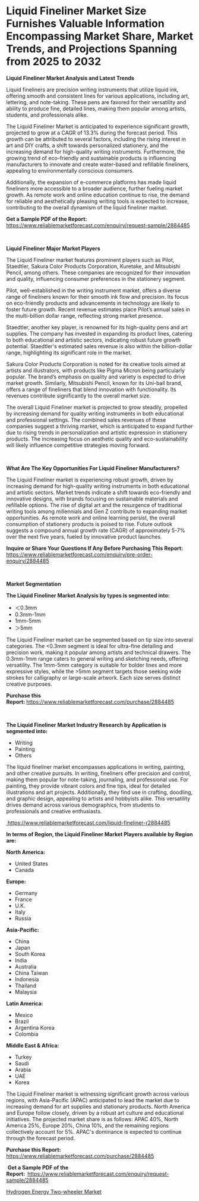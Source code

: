 <p><h1>Liquid Fineliner Market Size Furnishes Valuable Information Encompassing Market Share, Market Trends, and Projections Spanning from 2025 to 2032</h1></p><p><strong>Liquid Fineliner Market Analysis and Latest Trends</strong></p>
<p><p>Liquid fineliners are precision writing instruments that utilize liquid ink, offering smooth and consistent lines for various applications, including art, lettering, and note-taking. These pens are favored for their versatility and ability to produce fine, detailed lines, making them popular among artists, students, and professionals alike.</p><p>The Liquid Fineliner Market is anticipated to experience significant growth, projected to grow at a CAGR of 13.3% during the forecast period. This growth can be attributed to several factors, including the rising interest in art and DIY crafts, a shift towards personalized stationery, and the increasing demand for high-quality writing instruments. Furthermore, the growing trend of eco-friendly and sustainable products is influencing manufacturers to innovate and create water-based and refillable fineliners, appealing to environmentally conscious consumers.</p><p>Additionally, the expansion of e-commerce platforms has made liquid fineliners more accessible to a broader audience, further fueling market growth. As remote work and online education continue to rise, the demand for reliable and aesthetically pleasing writing tools is expected to increase, contributing to the overall dynamism of the liquid fineliner market.</p></p>
<p><strong>Get a Sample PDF of the Report:&nbsp;</strong> <a href="https://www.reliablemarketforecast.com/enquiry/request-sample/2884485?utm_campaign=3299&utm_medium=2&utm_source=Github&utm_content=ia&utm_term=13032025&utm_id=liquid-fineliner">https://www.reliablemarketforecast.com/enquiry/request-sample/2884485</a></p>
<p>&nbsp;</p>
<p><strong>Liquid Fineliner Major Market Players</strong></p>
<p><p>The Liquid Fineliner market features prominent players such as Pilot, Staedtler, Sakura Color Products Corporation, Kuretake, and Mitsubishi Pencil, among others. These companies are recognized for their innovation and quality, influencing consumer preferences in the stationery segment. </p><p>Pilot, well-established in the writing instrument market, offers a diverse range of fineliners known for their smooth ink flow and precision. Its focus on eco-friendly products and advancements in technology are likely to foster future growth. Recent revenue estimates place Pilot’s annual sales in the multi-billion dollar range, reflecting strong market presence.</p><p>Staedtler, another key player, is renowned for its high-quality pens and art supplies. The company has invested in expanding its product lines, catering to both educational and artistic sectors, indicating robust future growth potential. Staedtler's estimated sales revenue is also within the billion-dollar range, highlighting its significant role in the market.</p><p>Sakura Color Products Corporation is noted for its creative tools aimed at artists and illustrators, with products like Pigma Micron being particularly popular. The brand’s emphasis on quality and variety is expected to drive market growth. Similarly, Mitsubishi Pencil, known for its Uni-ball brand, offers a range of fineliners that blend innovation with functionality. Its revenues contribute significantly to the overall market size.</p><p>The overall Liquid Fineliner market is projected to grow steadily, propelled by increasing demand for quality writing instruments in both educational and professional settings. The combined sales revenues of these companies suggest a thriving market, which is anticipated to expand further due to rising trends in personalization and artistic expression in stationery products. The increasing focus on aesthetic quality and eco-sustainability will likely influence competitive strategies moving forward.</p></p>
<p>&nbsp;</p>
<p><strong>What Are The Key Opportunities For Liquid Fineliner Manufacturers?</strong></p>
<p><p>The Liquid Fineliner market is experiencing robust growth, driven by increasing demand for high-quality writing instruments in both educational and artistic sectors. Market trends indicate a shift towards eco-friendly and innovative designs, with brands focusing on sustainable materials and refillable options. The rise of digital art and the resurgence of traditional writing tools among millennials and Gen Z contribute to expanding market opportunities. As remote work and online learning persist, the overall consumption of stationery products is poised to rise. Future outlook suggests a compound annual growth rate (CAGR) of approximately 5-7% over the next five years, fueled by innovative product launches.</p></p>
<p><strong>Inquire or Share Your Questions If Any Before Purchasing This Report:</strong> <a href="https://www.reliablemarketforecast.com/enquiry/pre-order-enquiry/2884485?utm_campaign=3299&utm_medium=2&utm_source=Github&utm_content=ia&utm_term=13032025&utm_id=liquid-fineliner">https://www.reliablemarketforecast.com/enquiry/pre-order-enquiry/2884485</a></p>
<p>&nbsp;</p>
<p><strong>Market Segmentation</strong></p>
<p><strong>The Liquid Fineliner Market Analysis by types is segmented into:</strong></p>
<p><ul><li>＜0.3mm</li><li>0.3mm-1mm</li><li>1mm-5mm</li><li>＞5mm</li></ul></p>
<p><p>The Liquid Fineliner market can be segmented based on tip size into several categories. The <0.3mm segment is ideal for ultra-fine detailing and precision work, making it popular among artists and technical drawers. The 0.3mm-1mm range caters to general writing and sketching needs, offering versatility. The 1mm-5mm category is suitable for bolder lines and more expressive styles, while the >5mm segment targets those seeking wide strokes for calligraphy or large-scale artwork. Each size serves distinct creative purposes.</p></p>
<p><strong>Purchase this Report:&nbsp;</strong><a href="https://www.reliablemarketforecast.com/purchase/2884485?utm_campaign=3299&utm_medium=2&utm_source=Github&utm_content=ia&utm_term=13032025&utm_id=liquid-fineliner">https://www.reliablemarketforecast.com/purchase/2884485</a></p>
<p>&nbsp;</p>
<p><strong>The Liquid Fineliner Market Industry Research by Application is segmented into:</strong></p>
<p><ul><li>Writing</li><li>Painting</li><li>Others</li></ul></p>
<p><p>The liquid fineliner market encompasses applications in writing, painting, and other creative pursuits. In writing, fineliners offer precision and control, making them popular for note-taking, journaling, and professional use. For painting, they provide vibrant colors and fine tips, ideal for detailed illustrations and art projects. Additionally, they find use in crafting, doodling, and graphic design, appealing to artists and hobbyists alike. This versatility drives demand across various demographics, from students to professionals and creative enthusiasts.</p></p>
<p><a href="https://www.reliablemarketforecast.com/liquid-fineliner-r2884485?utm_campaign=3299&utm_medium=2&utm_source=Github&utm_content=ia&utm_term=13032025&utm_id=liquid-fineliner">&nbsp;https://www.reliablemarketforecast.com/liquid-fineliner-r2884485</a></p>
<p><strong>In terms of Region, the Liquid Fineliner Market Players available by Region are:</strong></p>
<p>
    <p> <strong> North America: </strong>
        <ul>
            <li>United States</li>
            <li>Canada</li>
        </ul>
        </p> 
    <p> <strong> Europe: </strong>
        <ul>
            <li>Germany</li>
            <li>France</li>
            <li>U.K.</li>
            <li>Italy</li>
            <li>Russia</li>
        </ul>
        </p> 
    <p> <strong> Asia-Pacific: </strong>
        <ul>
            <li>China</li>
            <li>Japan</li>
            <li>South Korea</li>
            <li>India</li>
            <li>Australia</li>
            <li>China Taiwan</li>
            <li>Indonesia</li>
            <li>Thailand</li>
            <li>Malaysia</li>
        </ul>
        </p> 
    <p> <strong> Latin America: </strong>
        <ul>
            <li>Mexico</li>
            <li>Brazil</li>
            <li>Argentina Korea</li>
            <li>Colombia</li>
        </ul>
        </p> 
    <p> <strong> Middle East & Africa: </strong>
        <ul>
            <li>Turkey</li>
            <li>Saudi</li>
            <li>Arabia</li>
            <li>UAE</li>
            <li>Korea</li>
        </ul>
    </p>
    </p>
<p><p>The Liquid Fineliner market is witnessing significant growth across various regions, with Asia-Pacific (APAC) anticipated to lead the market due to increasing demand for art supplies and stationary products. North America and Europe follow closely, driven by a robust art culture and educational initiatives. The projected market share is as follows: APAC 40%, North America 25%, Europe 20%, China 10%, and the remaining regions collectively account for 5%. APAC's dominance is expected to continue through the forecast period.</p></p>
<p><strong>Purchase this Report: </strong><a href="https://www.reliablemarketforecast.com/purchase/2884485?utm_campaign=3299&utm_medium=2&utm_source=Github&utm_content=ia&utm_term=13032025&utm_id=liquid-fineliner">https://www.reliablemarketforecast.com/purchase/2884485</a></p>
<p>&nbsp;<strong>Get a Sample PDF of the Report:&nbsp;&nbsp;</strong><a href="https://www.reliablemarketforecast.com/enquiry/request-sample/2884485?utm_campaign=3299&utm_medium=2&utm_source=Github&utm_content=ia&utm_term=13032025&utm_id=liquid-fineliner">https://www.reliablemarketforecast.com/enquiry/request-sample/2884485</a></p>
<p><strong></strong></p>
<p><p><a href="https://github.com/biyajausenik/Market-Research-Report-List-1/blob/main/hydrogen-energy-two-wheeler-market.md?utm_campaign=3299&utm_medium=2&utm_source=Github&utm_content=ia&utm_term=13032025&utm_id=liquid-fineliner">Hydrogen Energy Two-wheeler Market</a></p></p>